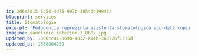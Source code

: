 ```yaml
---
id: 2d6e3d15-5c54-4d75-997b-3854dd19943a
blueprint: services
title: Stomatologie
excerpt: 'Pedodonția reprezintă asistența stomatologică acordată copiilor. Pedodonții sunt stomatologi special pregătiți profesional pentru a avea grijă de sănătatea orală a copiilor.'
imagine: eanclinic-interior-3_860x.jpg
updated_by: 1360cc41-869b-4832-a14b-363726f1c75d
updated_at: 1638804259
---
```

